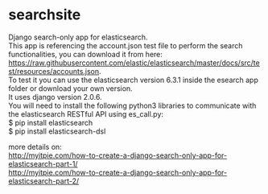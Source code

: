 # searchsite  
Django search-only app for elasticsearch.  
This app is referencing the account.json test file to perform the search functionalities, you can download it from here:  
https://raw.githubusercontent.com/elastic/elasticsearch/master/docs/src/test/resources/accounts.json.  
To test it you can use the elasticsearch version 6.3.1 inside the esearch app folder or download your own version.  
It uses django version 2.0.6.  
You will need to install the following python3 libraries to communicate with the elasticsearch RESTful API using es_call.py:    
$ pip install elasticsearch  
$ pip install elasticsearch-dsl  

more details on:  
http://myitpie.com/how-to-create-a-django-search-only-app-for-elasticsearch-part-1/  
http://myitpie.com/how-to-create-a-django-search-only-app-for-elasticsearch-part-2/ 
